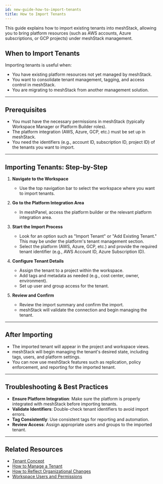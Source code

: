 ```yaml
---
id: new-guide-how-to-import-tenants
title: How to Import Tenants
---
```


This guide explains how to import existing tenants into meshStack, allowing you to bring platform resources (such as AWS accounts, Azure subscriptions, or GCP projects) under meshStack management.

## When to Import Tenants

Importing tenants is useful when:

- You have existing platform resources not yet managed by meshStack.
- You want to consolidate tenant management, tagging, and access control in meshStack.
- You are migrating to meshStack from another management solution.

---

## Prerequisites

- You must have the necessary permissions in meshStack (typically Workspace Manager or Platform Builder roles).
- The platform integration (AWS, Azure, GCP, etc.) must be set up in meshStack.
- You need the identifiers (e.g., account ID, subscription ID, project ID) of the tenants you want to import.

---

## Importing Tenants: Step-by-Step

1. **Navigate to the Workspace**
   - Use the top navigation bar to select the workspace where you want to import tenants.

2. **Go to the Platform Integration Area**
   - In meshPanel, access the platform builder or the relevant platform integration area.

3. **Start the Import Process**
   - Look for an option such as "Import Tenant" or "Add Existing Tenant." This may be under the platform's tenant management section.
   - Select the platform (AWS, Azure, GCP, etc.) and provide the required tenant identifier (e.g., AWS Account ID, Azure Subscription ID).

4. **Configure Tenant Details**
   - Assign the tenant to a project within the workspace.
   - Add tags and metadata as needed (e.g., cost center, owner, environment).
   - Set up user and group access for the tenant.

5. **Review and Confirm**
   - Review the import summary and confirm the import.
   - meshStack will validate the connection and begin managing the tenant.

---

## After Importing

- The imported tenant will appear in the project and workspace views.
- meshStack will begin managing the tenant's desired state, including tags, users, and platform settings.
- You can now use meshStack features such as replication, policy enforcement, and reporting for the imported tenant.

---

## Troubleshooting & Best Practices

- **Ensure Platform Integration**: Make sure the platform is properly integrated with meshStack before importing tenants.
- **Validate Identifiers**: Double-check tenant identifiers to avoid import errors.
- **Tag Consistently**: Use consistent tags for reporting and automation.
- **Review Access**: Assign appropriate users and groups to the imported tenant.

---

## Related Resources

- [Tenant Concept](./new-concept-tenant)
- [How to Manage a Tenant](./new-guide-how-to-manage-a-tenant)
- [How to Reflect Organizational Changes](./new-guide-how-to-reflect-organizational-changes)
- [Workspace Users and Permissions](./new-concept-users-and-groups#workspace-users-and-permissions)
